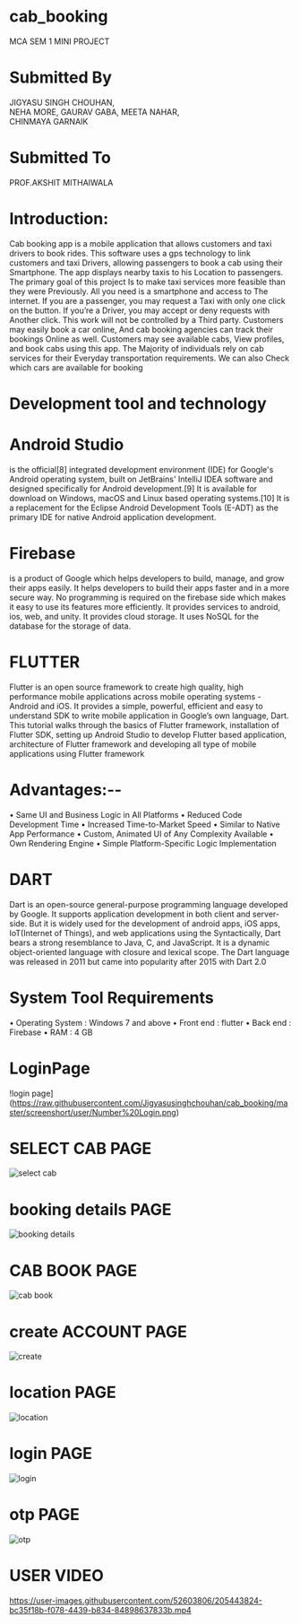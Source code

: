 
# cab_booking
MCA SEM 1 MINI PROJECT
# Submitted By                                                                                  
JIGYASU SINGH CHOUHAN,			
NEHA MORE,
GAURAV GABA,
MEETA NAHAR,		
CHINMAYA GARNAIK

  # Submitted To      
  PROF.AKSHIT MITHAIWALA
  
  
# Introduction:
Cab booking app is a mobile application that allows customers and taxi drivers to book rides. This software uses a gps technology to link customers and taxi Drivers, allowing passengers to book a cab using their Smartphone.  The app displays nearby taxis to his Location to passengers. The primary goal of this project Is to make taxi services more feasible than they were Previously. All you need is a smartphone and access to The internet. If you are a passenger, you may request a Taxi with only one click on the button. If you’re a Driver, you may accept or deny requests with Another click. This work will not be controlled by a Third party. Customers may easily book a car online, And cab booking agencies can track their bookings Online as well. Customers may see available cabs, View profiles, and book cabs using this app. The Majority of individuals rely on cab services for their Everyday transportation requirements. We can also Check which cars are available for booking

# Development tool and technology

# Android Studio
 is the official[8] integrated development environment (IDE) for Google's Android operating system, built on JetBrains' IntelliJ IDEA software and designed specifically for Android development.[9] It is available for download on Windows, macOS and Linux based operating systems.[10] It is a replacement for the Eclipse Android Development Tools (E-ADT) as the primary IDE for native Android application development. 

# Firebase
 is a product of Google which helps developers to build, manage, and grow their apps easily. It helps developers to build their apps faster and in a more secure way. No programming is required on the firebase side which makes it easy to use its features more efficiently. It provides services to android, ios, web, and unity. It provides cloud storage. It uses NoSQL for the database for the storage of data.

# FLUTTER
Flutter is an open source framework to create high quality, high performance mobile applications across mobile operating systems - Android and iOS. It provides a simple, powerful, efficient and easy to understand SDK to write mobile application in Google’s own language, Dart. This tutorial walks through the basics of Flutter framework, installation of Flutter SDK, setting up Android Studio to develop Flutter based application, architecture of Flutter framework and developing all type of mobile applications using Flutter framework

# Advantages:--

•	Same UI and Business Logic in All Platforms
•	Reduced Code Development Time
•	Increased Time-to-Market Speed
•	Similar to Native App Performance
•	Custom, Animated UI of Any Complexity Available
•	Own Rendering Engine
•	Simple Platform-Specific Logic Implementation

# DART
Dart is an open-source general-purpose programming language developed by Google. It supports application development in both client and server-side. But it is widely used for the development of android apps, iOS apps, IoT(Internet of Things), and web applications using the  Syntactically, Dart bears a strong resemblance to Java, C, and JavaScript.  It is a dynamic object-oriented language with closure and lexical scope. The Dart language was released in 2011 but came into popularity after 2015 with Dart 2.0
 
 # System Tool Requirements
 •	Operating System : Windows 7 and above
•	 Front end : flutter
•	 Back end : Firebase
•	 RAM : 4 GB 

# LoginPage
!login page](https://raw.githubusercontent.com/Jigyasusinghchouhan/cab_booking/master/screenshort/user/Number%20Login.png)





# SELECT CAB PAGE
![select cab](https://raw.githubusercontent.com/Jigyasusinghchouhan/cab_booking/master/screenshort/user/Number%20Login.png)
# booking details PAGE
![booking details](https://user-images.githubusercontent.com/52603806/205443812-d8360ffa-2af1-4a87-a743-2a4b23e9dd58.jpg)
#  CAB BOOK PAGE
![cab book](https://user-images.githubusercontent.com/52603806/205443814-bba2d1c4-af43-4c5c-812a-6afc0afaa63d.jpg)
# create ACCOUNT PAGE
![create](https://user-images.githubusercontent.com/52603806/205443816-18ad4a50-8826-438b-bf93-ed3ae548143a.jpg)
# location PAGE
![location](https://user-images.githubusercontent.com/52603806/205443818-b3e2732e-3b10-4ddd-af07-70a6e7c002d3.jpg)
# login PAGE
![login](https://user-images.githubusercontent.com/52603806/205443819-09b671fa-d12e-470a-91a7-32d83db1eea2.jpg)
# otp PAGE
![otp](https://user-images.githubusercontent.com/52603806/205443820-303c57d0-8fb3-4ebb-880a-d921b8076fbf.jpg)

# USER VIDEO
https://user-images.githubusercontent.com/52603806/205443824-bc35f18b-f078-4439-b834-84898637833b.mp4




